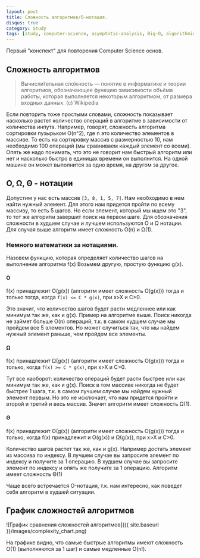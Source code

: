 ```yaml
---
layout: post
title: Сложность алгоритмов/O-нотация.
disqus: true
category: Study
tags: [study, computer-science, asymptotic-analysis, Big-O, algorithmic-complexity]
---
```


Первый "конспект" для повторения Computer Science основ.

## Сложность алгоритмов

> Вычисли́тельная сло́жность — понятие в информатике и теории алгоритмов, обозначающее функцию зависимости объёма работы, которая выполняется некоторым алгоритмом, от размера входных данных. (c) Wikipedia

Если повторить тоже простыми словами, сложность показывает насколько растет количество операций в алгоритме в зависимости от количества инпута. Например, говорят, сложность алгоритма сортировки пузырьком O(n^2), где n это количество элементов в массиве. То есть на сортировку массив с размерностью 10, нам необходимо 100 операций (мы сравниваем каждый элемент со всеми). Опять же надо понимать, что это не говорит нам быстрый алгоритм или нет и насколько быстро в единицах времени он выполнится. На одной машине он может выполнится за одно время, на другом за другое. 

## O, Ω, Θ - нотации

Допустим у нас есть массив  ```[3, 8, 1, 5, 7]```. Нам необходимо в нем найти нужный элемент. Для этого нам придется пройти по всему массиву, то есть 5 шагов. Но если элемент, который мы ищем это "3", то тот же алгоритм завершит поиск на первом шаге. Для обозначения сложности в худшем случае и лучшем используются O и Ω нотации. Для случая выше алгоритм имеет сложность O(n) и Ω(1).

### Немного математики за нотациями. 

Назовем функцию, которая определяет количество шагов на выполнение алгоритма f(x)
Возьмем другую, простую функцию g(x).

#### O

f(x) принадлежит O(g(x)) (алгоритм имеет сложность O(g(x))) тогда и только тогда, когда ```f(x) <= C * g(x)```, при x>X и C>0.

Это значит, что количество шагов будет расти медленнее или как минимум так же, как и g(x). Пример на алгоритме выше. Поиск никогда не займет больше O(n) операций, т.к. в самом худшем случае мы пройдем все 5 элементов. Но может случиться так, что мы найдем нужный элемент раньше, чем пройдем все элементы.

#### Ω

f(x) принадлежит Ω(g(x)) (алгоритм имеет сложность O(g(x))) тогда и только, когда ```f(x) >= C * g(x)```, при x>X и C>0.

Тут все наоборот: количество операций будет расти быстрее или как минимум так же, как и g(x). Поиск в том массиве никогда не будет быстрее 1 шага, т.к. в самом лучшем случае мы найдем нужный элемент первым. Но это не исключает, что нам придется пройти и второй и третий и весь массив. Значит алгоритм имеет сложность Ω(1).

#### Θ

f(x) принадлежит Θ(g(x)) (алгоритм имеет сложность O(g(x))) тогда и только, когда f(x) принадлежит и O(g(x)) и Ω(g(x)), при x>X и C>0.

Количество шагов растет так же, как и g(x). Например достать элемент из массива по индексу. В лучшем случае вы запросите элемент по индексу и получите за 1 операцию. В худшем случае вы запросите элемент по индексу и опять же получите за 1 операцию. Алгоритм имеет сложность Θ(1)

Чаще всего встречается O-нотация, т.к. нам интересно, как поведет себя алгоритм в худшей ситуации.

## График сложностей алгоритмов

![График сравнения сложностей алгоритмов]({{ site.baseurl }}/images/complexity_chart.png)

На графике видно, что самые быстрые алгоритмы имеют сложность O(1) (выполняются за 1 шаг) и самые медленные O(n!).

